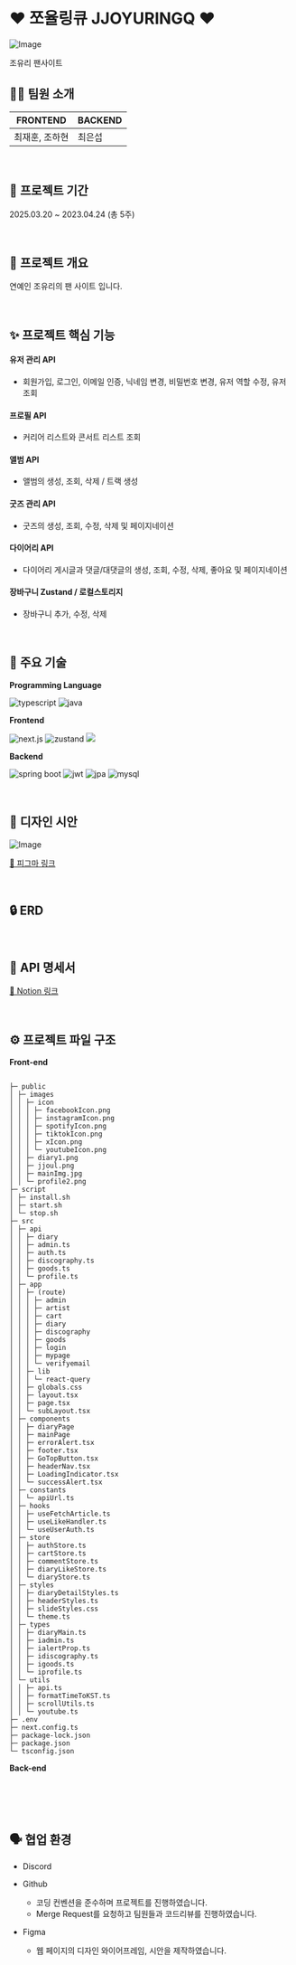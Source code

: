 # ❤ 쪼율링큐 JJOYURINGQ ❤

![Image](https://github.com/user-attachments/assets/5da9f8e8-a375-4534-bafb-cd4201162cb4)

조유리 팬사이트

## 👨‍💻 팀원 소개

| FRONTEND       | BACKEND |
| -------------- | ------- |
| 최재훈, 조하현 | 최은섭  |

<br>

## 📅 프로젝트 기간

2025.03.20 ~ 2023.04.24 (총 5주)

<br>

## 🌟 프로젝트 개요

연예인 조유리의 팬 사이트 입니다.

<br>

## ✨ 프로젝트 핵심 기능

#### 유저 관리 API

- 회원가입, 로그인, 이메일 인증, 닉네임 변경, 비밀번호 변경, 유저 역할 수정, 유저 조회

#### 프로필 API

- 커리어 리스트와 콘서트 리스트 조회

#### 앨범 API

- 앨범의 생성, 조회, 삭제 / 트랙 생성

#### 굿즈 관리 API

- 굿즈의 생성, 조회, 수정, 삭제 및 페이지네이션

#### 다이어리 API

- 다이어리 게시글과 댓글/대댓글의 생성, 조회, 수정, 삭제, 좋아요 및 페이지네이션

#### 장바구니 Zustand / 로컬스토리지

- 장바구니 추가, 수정, 삭제

<br>

## 🔨 주요 기술

**Programming Language**

<img  alt="typescript" src="https://img.shields.io/badge/typescript-3178C6?style=for-the-badge&logo=typescript&logoColor=black"> <img  alt="java" src="https://img.shields.io/badge/java-green?style=for-the-badge&logo=java&logoColor=black">

**Frontend**

<img alt="next.js" src="https://img.shields.io/badge/next.js-000000?style=for-the-badge&logo=nextdotjs&logoColor=black"> <img alt="zustand" src="https://img.shields.io/badge/zustand-ffffff?style=for-the-badge&logo=zustand&logoColor=white"> <img  src="https://img.shields.io/badge/axios-5A29E4?style=for-the-badge&logo=axios&logoColor=white">

**Backend**

<img alt="spring boot" src="https://img.shields.io/badge/springboot-6DB33F?style=for-the-badge&logo=spring&logoColor=white"> <img alt="jwt" src="https://img.shields.io/badge/jwt-FF9900?style=for-the-badge&logo=jwt&logoColor=white"> <img  alt="jpa" src="https://img.shields.io/badge/jpa-569A31?style=for-the-badge&logo=jpa&logoColor=white"> <img  alt="mysql" src="https://img.shields.io/badge/mysql-4479A1?style=for-the-badge&logo=mysql&logoColor=white">

<br>

## 💄 디자인 시안

![Image](https://github.com/user-attachments/assets/4d27882b-0187-4a71-a586-c3fff9c89e94)

[🔗 피그마 링크](https://www.figma.com/design/zVrrcqACtcAJARs9xpiGqu/%E3%85%86%E3%84%B7%E3%85%8A?node-id=0-1&p=f&t=dQLguBhm3RIdrKr3-0)

<br>

## 🔒 ERD

<br>

## 📄 API 명세서

[🔗 Notion 링크](https://www.notion.so/1d20fce129b6805395dec0ce6d87bc84?v=1d20fce129b681108d6d000ca150ec60&pvs=4)

<br>

## ⚙️ 프로젝트 파일 구조

**Front-end**

```

├─ public
│ ├─ images
│ │ ├─ icon
│ │ │ ├─ facebookIcon.png
│ │ │ ├─ instagramIcon.png
│ │ │ ├─ spotifyIcon.png
│ │ │ ├─ tiktokIcon.png
│ │ │ ├─ xIcon.png
│ │ │ └─ youtubeIcon.png
│ │ ├─ diary1.png
│ │ ├─ jjoul.png
│ │ ├─ mainImg.jpg
│ │ └─ profile2.png
├─ script
│ ├─ install.sh
│ ├─ start.sh
│ └─ stop.sh
├─ src
│ ├─ api
│ │ ├─ diary
│ │ ├─ admin.ts
│ │ ├─ auth.ts
│ │ ├─ discography.ts
│ │ ├─ goods.ts
│ │ └─ profile.ts
│ ├─ app
│ │ ├─ (route)
│ │ │ ├─ admin
│ │ │ ├─ artist
│ │ │ ├─ cart
│ │ │ ├─ diary
│ │ │ ├─ discography
│ │ │ ├─ goods
│ │ │ ├─ login
│ │ │ ├─ mypage
│ │ │ └─ verifyemail
│ │ ├─ lib
│ │ │ └─ react-query
│ │ ├─ globals.css
│ │ ├─ layout.tsx
│ │ ├─ page.tsx
│ │ └─ subLayout.tsx
│ ├─ components
│ │ ├─ diaryPage
│ │ ├─ mainPage
│ │ ├─ errorAlert.tsx
│ │ ├─ footer.tsx
│ │ ├─ GoTopButton.tsx
│ │ ├─ headerNav.tsx
│ │ ├─ LoadingIndicator.tsx
│ │ └─ successAlert.tsx
│ ├─ constants
│ │ └─ apiUrl.ts
│ ├─ hooks
│ │ ├─ useFetchArticle.ts
│ │ ├─ useLikeHandler.ts
│ │ └─ useUserAuth.ts
│ ├─ store
│ │ ├─ authStore.ts
│ │ ├─ cartStore.ts
│ │ ├─ commentStore.ts
│ │ ├─ diaryLikeStore.ts
│ │ └─ diaryStore.ts
│ ├─ styles
│ │ ├─ diaryDetailStyles.ts
│ │ ├─ headerStyles.ts
│ │ ├─ slideStyles.css
│ │ └─ theme.ts
│ ├─ types
│ │ ├─ diaryMain.ts
│ │ ├─ iadmin.ts
│ │ ├─ ialertProp.ts
│ │ ├─ idiscography.ts
│ │ ├─ igoods.ts
│ │ └─ iprofile.ts
│ └─ utils
│ │ ├─ api.ts
│ │ ├─ formatTimeToKST.ts
│ │ ├─ scrollUtils.ts
│ │ └─ youtube.ts
├─ .env
├─ next.config.ts
├─ package-lock.json
├─ package.json
└─ tsconfig.json

```

**Back-end**

```



```

<br>

## 🗣 협업 환경

- Discord

- Github

  - 코딩 컨벤션을 준수하며 프로젝트를 진행하였습니다.
  - Merge Request를 요청하고 팀원들과 코드리뷰를 진행하였습니다.

- Figma
  - 웹 페이지의 디자인 와이어프레임, 시안을 제작하였습니다.
